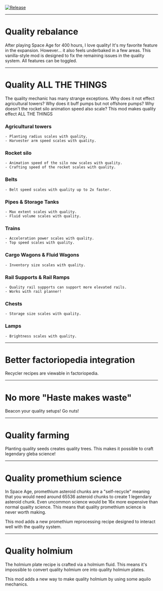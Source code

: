 [![Release](https://github.com/notnotmelon/quality-rebalance/actions/workflows/release.yml/badge.svg?branch=main)](https://github.com/notnotmelon/quality-rebalance/actions/workflows/release.yml)

---

# Quality rebalance

After playing Space Age for 400 hours, I love quality!
It's my favorite feature in the expansion.
However... it also feels underbaked in a few areas.
This vanilla-style mod is designed to fix the remaining issues in the quality system.
All features can be toggled.

---

# Quality ALL THE THINGS

The quality mechanic has many strange exceptions.
Why does it not effect agricultural towers?
Why does it buff pumps but not offshore pumps?
Why doesn't the rocket silo animation speed also scale?
This mod makes quality effect ALL THE THINGS

### Agricultural towers

    - Planting radius scales with quality.
    - Harvester arm speed scales with quality.

### Rocket silo

    - Animation speed of the silo now scales with quality.
    - Crafting speed of the rocket scales with quality.

### Belts

    - Belt speed scales with quality up to 2x faster.

### Pipes & Storage Tanks

    - Max extent scales with quality.
    - Fluid volume scales with quality.

### Trains

    - Acceleration power scales with quality.
    - Top speed scales with quality.

### Cargo Wagons & Fluid Wagons

    - Inventory size scales with quality.

### Rail Supports & Rail Ramps

    - Quality rail supports can support more elevated rails.
    - Works with rail planner!

### Chests

    - Storage size scales with quality.

### Lamps

    - Brightness scales with quality.

---

# Better factoriopedia integration

Recycler recipes are viewable in factoriopedia.

---

# No more "Haste makes waste"

Beacon your quality setups! Go nuts!

---

# Quality farming

Planting quality seeds creates quality trees.
This makes it possible to craft legendary gleba science!

---

# Quality promethium science

In Space Age, promethium asteroid chunks are a "self-recycle" meaning that you would need around 65536 asteroid chunks to create 1 legendary asteroid chunk.
Even uncommon science would be 16x more expensive than normal quailty science.
This means that quality promethium science is never worth making.

This mod adds a new promethium reprocessing recipe designed to interact well with the quality system.

---

# Quality holmium

The holmium plate recipe is crafted via a holmium fluid.
This means it's impossible to convert quality holmium ore into quality holmium plates.

This mod adds a new way to make quality holmium by using some aquilo mechanics.